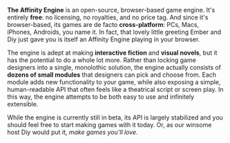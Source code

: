 **The Affinity Engine** is an open-source, browser-based game engine. It's entirely **free**: no licensing, no royalties, and no price tag. And since it's browser-based, its games are de facto **cross-platform**: PCs, Macs, iPhones, Androids, you name it. In fact, that lovely little greeting Ember and Diy just gave you is itself an Affinity Engine playing in your browser.

The engine is adept at making **interactive fiction** and **visual novels**, but it has the potential to do a whole lot more. Rather than locking game designers into a single, monolothic solution, the engine actually consists of **dozens of small modules** that designers can pick and choose from. Each module adds new functionality to your game, while also exposing a simple, human-readable API that often feels like a theatrical script or screen play. In this way, the engine attempts to be both easy to use and infinitely extensible.

While the engine is currently still in beta, its API is largely stabilized and you should feel free to start making games with it today. Or, as our winsome host Diy would put it, _make games you'll love_.

